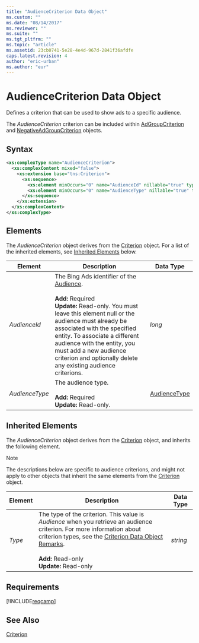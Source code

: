 ```yaml
---
title: "AudienceCriterion Data Object"
ms.custom: ""
ms.date: "08/14/2017"
ms.reviewer: ""
ms.suite: ""
ms.tgt_pltfrm: ""
ms.topic: "article"
ms.assetid: 23cb0741-5e28-4e4d-967d-2841f36afdfe
caps.latest.revision: 4
author: "eric-urban"
ms.author: "eur"
---
```

# AudienceCriterion Data Object
Defines a criterion that can be used to show ads to a specific audience.

The *AudienceCriterion* criterion can be included within [AdGroupCriterion](../campaign-api/adgroupcriterion-data-object.md) and [NegativeAdGroupCriterion](../campaign-api/negativeadgroupcriterion-data-object.md) objects. 

## Syntax

```xml
<xs:complexType name="AudienceCriterion">
  <xs:complexContent mixed="false">
    <xs:extension base="tns:Criterion">
      <xs:sequence>
        <xs:element minOccurs="0" name="AudienceId" nillable="true" type="xs:long"/>
        <xs:element minOccurs="0" name="AudienceType" nillable="true" type="tns:AudienceType"/>
      </xs:sequence>
    </xs:extension>
  </xs:complexContent>
</xs:complexType>
```

## <a name="Elements"></a>Elements
The *AudienceCriterion* object derives from the [Criterion](../campaign-api/criterion-data-object.md) object. For a list of the inherited elements, see [Inherited Elements](#InheritedElements) below.

|Element|Description|Data Type|
|-----------|---------------|-------------|
|*AudienceId*|The Bing Ads identifier of the [Audience](../campaign-api/audience-data-object.md).<br/><br/>**Add:** Required<br/>**Update:** Read-only. You must leave this element null or the audience must already be associated with the specified entity. To associate a different audience with the entity, you must add a new audience criterion and optionally delete any existing audience criterions.|*long*|
|*AudienceType*|The audience type.<br/><br/>**Add:** Required<br/>**Update:** Read-only. |[AudienceType](../campaign-api/audiencetype-value-set.md)|

## <a name="InheritedElements"></a>Inherited Elements
The *AudienceCriterion* object derives from the [Criterion](../campaign-api/criterion-data-object.md) object, and inherits the following element. 

> [!NOTE]
> The descriptions below are specific to audience criterions, and might not apply to other objects that inherit the same elements from the [Criterion](../campaign-api/criterion-data-object.md) object.

|Element|Description|Data Type|
|-----------|---------------|-------------|
|*Type*|The type of the criterion. This value is *Audience* when you retrieve an audience criterion. For more information about criterion types, see the [Criterion Data Object Remarks](../campaign-api/criterion-data-object.md#remarks).<br/><br/>**Add:** Read-only<br/>**Update:** Read-only|*string*|

## Requirements
[!INCLUDE[reqcamp](../campaign-api/includes/reqcamp.md)]
## See Also
[Criterion](../campaign-api/criterion-data-object.md)  
